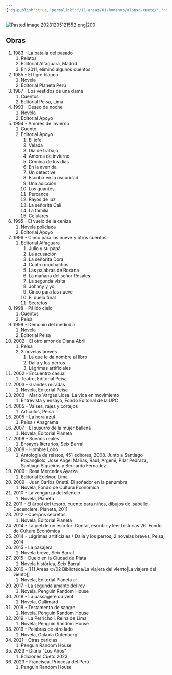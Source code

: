```yaml
---
{"dg-publish":true,"permalink":"/11-areas/01-humanos/alonso-cueto/","noteIcon":""}
---
```


![Pasted image 20231205121552.png|200](/img/user/11%20%C3%81reas%20%E2%9A%99/01%20Humanos/%F0%9F%92%BE%20Adjuntos/Pasted%20image%2020231205121552.png)
## Obras
1. 1983 - La batalla del pasado
	1. Relatos
	2. Editorial Alfaguara, Madrid
	3. En 2011, eliminó algunos cuentos​
2. 1985 - El tigre blanco
	1. Novela
	2. Editorial Planeta Perú
4. 1987 - Los vestidos de una dama
	1. Cuentos
	2. Editorial Peisa, Lima
5. 1993 - Deseo de noche
	1. Novela
	2. Editorial Apoyo
6. 1994 - Amores de invierno
	1. Cuento
	2. Editorial Apoyo
		1. El jefe
		2. Velada
		3. Día de trabajo
		4. Amores de invierno
		5. Crónica de los días
		6. En la avenida
		7. Un detective
		8. Escribir en la oscuridad
		9. Una adicción
		10. Los guantes
		11. Percance
		12. Rayos de luz
		13. La señorita Cali
		14. La familia 
		15. Celulares
7. 1995 - El vuelo de la ceniza
	1. Novela policiaca
	2. Editorial Apoyo
8. 1996 - Cinco para las nueve y otros cuentos
	1. Editorial Alfaguara
		1. Julio y su papá
		2. La acusación
		3. La señorita Dora
		4. Cuatro muchachos
		5. Las palabras de Roxana
		6. La mañana del señor Rosales
		7. La segunda visita
		8. Johnny y yo
		9. Cinco para las nueve
		10. El duelo final 
		11. Secretos
9. 1998 - Pálido cielo
	1. Cuentos
	2. Peisa
10. 1999 - Demonio del mediodía
	1. Novela
	2. Editorial Peisa
11. 2002 - El otro amor de Diana Abril
	1. Peisa
	2. 3 novelas breves
		1. La que le da nombre al libro
		2. Dalia y los perros
		3. Lágrimas artificiales
12. 2002 - Encuentro casual
	1. Teatro, Editorial Peisa
13. 2003 - Grandes miradas
	1. Novela, Editorial Peisa
14. 2003 - Mario Vargas Llosa. La vida en movimiento
	1. Entrevista y ensayo, Fondo Editorial de la UPC
15. 2005 - Valses, rajes y cortejos
	1. Artículos, Peisa
16. 2005 - La hora azul
	1. Peisa / Anagrama
17. 2007 - El susurro de la mujer ballena
	1. Novela, Editorial Planeta
18. 2008 - Sueños reales
	1. Ensayos literarios, Seix Barral
19. 2008 - Hombre Lobo
	1. Antología de relatos, 451 editores, 2008. Junto a Santiago Rocangliolo, Jose Angel Mañas, Raul, Argemi, Pilar Pedraza, Santiago Siqueiros y Bernardo Fernadez​
20. 2009 - Rosa Mercedes Ayarza
	1. Editorial Edelnor, Lima
21. 2009 - Juan Carlos Onetti. El soñador en la penumbra
	1. Novela, Fondo de Cultura Económica
22. 2010 - La venganza del silencio
	1. Novela, Planeta
23. 2011 - El árbol del tesoro, cuento para niños, dibujos de Isabelle Decenciere; Planeta, 2011
24. 2012 - Cuerpos secretos
	1. Novela, Editorial Planeta
25. 2014 - La piel de un escritor. Contar, escribir y leer historias
	26. Fondo de Cultura Económica
26. 2014 - Lágrimas artificiales / Dalia y los perros, 2 novelas breves, Peisa, 2014
27. 2015 - La pasajera
	1. Novela breve, Seix Barral
28. 2015 - Duelo en la Ciudad de Plata
	1. Novela histórica, Seix Barral
29. 2016 - [[11 Áreas ⚙/02 Biblioteca/La viajera del viento\|La viajera del viento]] 
	1. Novela, Editorial Planeta ✅
30. 2017 - La segunda amante del rey
	1. Novela, Penguin Random House
31. 2018 - La passagère du vent 
	1. Novela, Gallimard
32. 2018 - Testamento de sangre
	1. Novela, Penguin Random House
33. 2019 - La Perricholi. Reina de Lima
	1. Novela, Penguin Random House
34. 2019 - Palabras de otro lado
	1. Novela, Galaxia Gutenberg
35. 2021 - Otras caricias
	1. Penguin Random House
36. 2023 - Diario "Los Años" 
	1. Ediciones Cueto 2023
37. 2023 - Francisca. Princesa del Perú 
	1. Penguin Random House